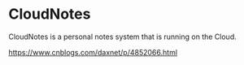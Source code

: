 CloudNotes
==========
CloudNotes is a personal notes system that is running on the Cloud.

https://www.cnblogs.com/daxnet/p/4852066.html
